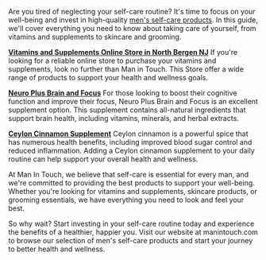 Are you tired of neglecting your self-care routine? It's time to focus on your well-being and invest in high-quality [men's self-care products](https://www.manintouch.com/). In this guide, we'll cover everything you need to know about taking care of yourself, from vitamins and supplements to skincare and grooming.

**[Vitamins and Supplements Online Store in North Bergen NJ](https://www.manintouch.com/collections/vitamin-supplements)**
If you're looking for a reliable online store to purchase your vitamins and supplements, look no further than Man in Touch. This Store offer a wide range of products to support your health and wellness goals.

**[Neuro Plus Brain and Focus](https://www.manintouch.com/collections/vitamin-supplements/products/neuro-plus-brain-and-focus-formula)**
For those looking to boost their cognitive function and improve their focus, Neuro Plus Brain and Focus is an excellent supplement option. This supplement contains all-natural ingredients that support brain health, including vitamins, minerals, and herbal extracts.

**[Ceylon Cinnamon Supplement](https://www.manintouch.com/collections/vitamin-supplements/products/ceylon-cinnamon)**
Ceylon cinnamon is a powerful spice that has numerous health benefits, including improved blood sugar control and reduced inflammation. Adding a Ceylon cinnamon supplement to your daily routine can help support your overall health and wellness.

At Man In Touch, we believe that self-care is essential for every man, and we're committed to providing the best products to support your well-being. Whether you're looking for vitamins and supplements, skincare products, or grooming essentials, we have everything you need to look and feel your best.

So why wait? Start investing in your self-care routine today and experience the benefits of a healthier, happier you. Visit our website at manintouch.com to browse our selection of men's self-care products and start your journey to better health and wellness.

